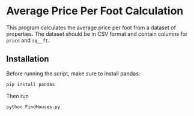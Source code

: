 # Average Price Per Foot Calculation

This program calculates the average price per foot from a dataset of properties. The dataset should be in CSV format and contain columns for `price` and `sq__ft`.

## Installation

Before running the script, make sure to install pandas:

```bash
pip install pandas
```
Then run

```
python FindHouses.py